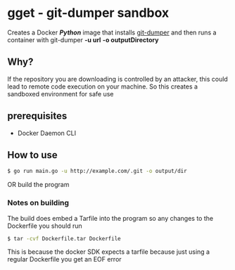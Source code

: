 # gget - git-dumper sandbox
Creates a Docker ***Python*** image that installs [git-dumper](https://github.com/arthaud/git-dumper) and then runs a container with git-dumper **-u url** **-o outputDirectory**

## Why?
If the repository you are downloading is controlled by an attacker, this could lead to remote code execution on your machine.
So this creates a sandboxed environment for safe use

## prerequisites

* Docker Daemon CLI

## How to use 
```bash
$ go run main.go -u http://example.com/.git -o output/dir
```
OR build the program


### Notes on building

The build does embed a Tarfile into the program so any changes to the Dockerfile you should run

```bash
$ tar -cvf Dockerfile.tar Dockerfile
```

This is because the docker SDK expects a tarfile because just using a regular Dockerfile you get an EOF error
